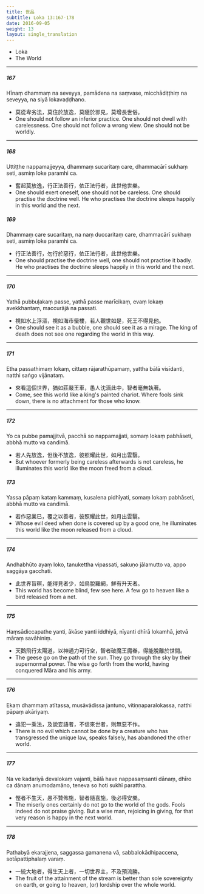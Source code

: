 ```yaml
---
title: 世品
subtitle: Loka 13:167-178
date: 2016-09-05
weight: 13
layout: single_translation
---
```


- Loka
- The World

---

##### 167

Hīnaṃ dhammaṃ na seveyya, pamādena na saṃvase, micchādiṭṭhiṃ na seveyya, na siyā lokavaḍḍhano.

- 莫從卑劣法，莫住於放逸，莫隨於邪見，莫增長世俗。
- One should not follow an inferior practice. One should not dwell with carelessness. One should not follow a wrong view. One should not be worldly.

---

##### 168

Uttiṭṭhe nappamajjeyya, dhammaṃ sucaritaṃ care, dhammacārī sukhaṃ seti, asmiṃ loke paramhi ca.

- 奮起莫放逸，行正法善行，依正法行者，此世他世樂。
- One should exert oneself, one should not be careless. One should practise the doctrine well. He who practises the doctrine sleeps happily in this world and the next.

##### 169

Dhammaṃ care sucaritaṃ, na naṃ duccaritaṃ care, dhammacārī sukhaṃ seti, asmiṃ loke paramhi ca.

- 行正法善行，勿行於惡行，依正法行者，此世他世樂。
- One should practise the doctrine well, one should not practise it badly. He who practises the doctrine sleeps happily in this world and the next.

---

##### 170

Yathā pubbuḷakaṃ passe, yathā passe marīcikaṃ, evaṃ lokaṃ avekkhantaṃ, maccurājā na passati.

- 視如水上浮漚，視如海市蜃樓，若人觀世如是，死王不得見他。
- One should see it as a bubble, one should see it as a mirage. The king of death does not see one regarding the world in this way.

---

##### 171

Etha passathimaṃ lokaṃ, cittaṃ rājarathūpamaṃ, yattha bālā visīdanti, natthi saṅgo vijānataṃ.

- 來看這個世界，猶如莊嚴王車，愚人沈湎此中，智者毫無執著。
- Come, see this world like a king's painted chariot. Where fools sink down, there is no attachment for those who know.

---

##### 172

Yo ca pubbe pamajjitvā, pacchā so nappamajjati, somaṃ lokaṃ pabhāseti, abbhā mutto va candimā.

- 若人先放逸，但後不放逸，彼照耀此世，如月出雲翳。
- But whoever formerly being careless afterwards is not careless, he illuminates this world like the moon freed from a cloud.

##### 173

Yassa pāpaṃ kataṃ kammaṃ, kusalena pidhīyati, somaṃ lokaṃ pabhāseti, abbhā mutto va candimā.

- 若作惡業已，覆之以善者，彼照耀此世，如月出雲翳。
- Whose evil deed when done is covered up by a good one, he illuminates this world like the moon released from a cloud.

---

##### 174

Andhabhūto ayaṃ loko, tanukettha vipassati, sakuṇo jālamutto va, appo saggāya gacchati.

- 此世界盲暝，能得見者少，如鳥脫羅網，鮮有升天者。
- This world has become blind, few see here. A few go to heaven like a bird released from a net.

---

##### 175

Haṃsādiccapathe yanti, ākāse yanti iddhiyā, nīyanti dhīrā lokamhā, jetvā māraṃ savāhiniṃ.

- 天鵝飛行太陽道，以神通力可行空，智者破魔王魔眷，得能脫離於世間。
- The geese go on the path of the sun. They go through the sky by their supernormal power. The wise go forth from the world, having conquered Māra and his army.

---

##### 176

Ekaṃ dhammaṃ atītassa, musāvādissa jantuno, vitiṇṇaparalokassa, natthi pāpaṃ akāriyaṃ.

- 違犯一乘法，及說妄語者，不信來世者，則無惡不作。
- There is no evil which cannot be done by a creature who has transgressed the unique law, speaks falsely, has abandoned the other world.

---

##### 177

Na ve kadariyā devalokaṃ vajanti, bālā have nappasaṃsanti dānaṃ, dhīro ca dānaṃ anumodamāno, teneva so hoti sukhī parattha.

- 慳者不生天，愚不贊佈施，智者隨喜施，後必得安樂。
- The miserly ones certainly do not go to the world of the gods. Fools indeed do not praise giving. But a wise man, rejoicing in giving, for that very reason is happy in the next world.

---

##### 178

Pathabyā ekarajjena, saggassa gamanena vā, sabbalokādhipaccena, sotāpattiphalaṃ varaṃ.

- 一統大地者，得生天上者，一切世界主，不及預流勝。
- The fruit of the attainment of the stream is better than sole sovereignty on earth, or going to heaven, (or) lordship over the whole world.